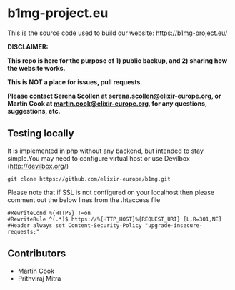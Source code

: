 # b1mg-project.eu

This is the source code used to build our website: https://b1mg-project.eu/

**DISCLAIMER:**

**This repo is here for the purpose of 1) public backup, and 2) sharing how the website works.**

**This is NOT a place for issues, pull requests.**

**Please contact Serena Scollen at serena.scollen@elixir-europe.org, or Martin Cook at martin.cook@elixir-europe.org, for
any questions, suggestions, etc.**

## Testing locally

It is implemented in php without any backend, but intended to stay simple.You may need to configure virtual host or use Devilbox (http://devilbox.org/) 

```
git clone https://github.com/elixir-europe/b1mg.git
```

Please note that if SSL is not configured on your localhost then please comment out the below lines from the .htaccess file
```
#RewriteCond %{HTTPS} !=on
#RewriteRule ^(.*)$ https://%{HTTP_HOST}%{REQUEST_URI} [L,R=301,NE]
#Header always set Content-Security-Policy "upgrade-insecure-requests;"
```

## Contributors

* Martin Cook
* Prithviraj Mitra
